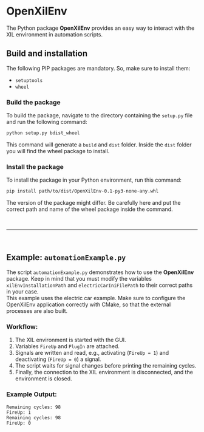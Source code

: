 # OpenXilEnv

The Python package **OpenXilEnv** provides an easy way to interact with the XIL environment in automation scripts.


## Build and installation
The following PIP packages are mandatory. So, make sure to install them:
- `setuptools`
- `wheel`

### Build the package
To build the package, navigate to the directory containing the `setup.py` file and run the following command:

```bash
python setup.py bdist_wheel
```

This command will generate a `build` and `dist` folder. Inside the `dist` folder you will find the wheel package to install.

### Install the package

To install the package in your Python environment, run this command:

```bash
pip install path/to/dist/OpenXilEnv-0.1-py3-none-any.whl
```

The version of the package might differ. Be carefully here and put the correct path and name of the wheel package inside the command.

<br>

---

<br>

## Example: `automationExample.py`

The script `automationExample.py` demonstrates how to use the **OpenXilEnv** package. Keep in mind that you must modify the variables `xilEnvInstallationPath` and `electricCarIniFilePath` to their correct paths in your case. <br>
This example uses the electric car example. Make sure to configure the OpenXilEnv application correctly with CMake, so that the external processes are also built.

### Workflow:
1. The XIL environment is started with the GUI.
2. Variables `FireUp` and `PlugIn` are attached.
3. Signals are written and read, e.g., activating (`FireUp = 1`) and deactivating (`FireUp = 0`) a signal.
4. The script waits for signal changes before printing the remaining cycles.
5. Finally, the connection to the XIL environment is disconnected, and the environment is closed.

### Example Output:
```plaintext
Remaining cycles: 98
FireUp: 1
Remaining cycles: 98
FireUp: 0
```